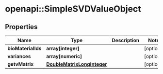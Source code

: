 # openapi::SimpleSVDValueObject


## Properties
Name | Type | Description | Notes
------------ | ------------- | ------------- | -------------
**bioMaterialIds** | **array[integer]** |  | [optional] 
**variances** | **array[numeric]** |  | [optional] 
**getvMatrix** | [**DoubleMatrixLongInteger**](DoubleMatrixLongInteger.md) |  | [optional] 


